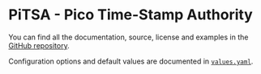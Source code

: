 # PiTSA - Pico Time-Stamp Authority

You can find all the documentation, source, license and examples in the
[GitHub repository](https://github.com/mydriatech/pitsa).

Configuration options and default values are documented in
[`values.yaml`](values.yaml).
